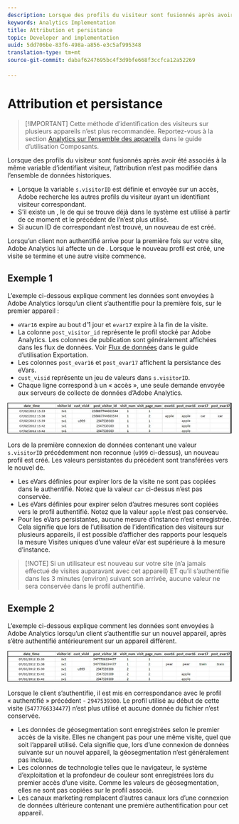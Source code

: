 ```yaml
---
description: Lorsque des profils du visiteur sont fusionnés après avoir été associés à la même variable d’identifiant visiteur, l’attribution n’est pas modifiée dans l’ensemble de données historiques.
keywords: Analytics Implementation
title: Attribution et persistance
topic: Developer and implementation
uuid: 5dd706be-83f6-498a-a856-e3c5af995348
translation-type: tm+mt
source-git-commit: dabaf6247695bc4f3d9bfe668f3ccfca12a52269

---
```



# Attribution et persistance

>[!IMPORTANT] Cette méthode d’identification des visiteurs sur plusieurs appareils n’est plus recommandée. Reportez-vous à la section [Analytics sur l’ensemble des appareils](/help/components/cda/cda-home.md) dans le guide d’utilisation Composants.

Lorsque des profils du visiteur sont fusionnés après avoir été associés à la même variable d’identifiant visiteur, l’attribution n’est pas modifiée dans l’ensemble de données historiques.

* Lorsque la variable `s.visitorID` est définie et envoyée sur un accès, Adobe recherche les autres profils du visiteur ayant un identifiant visiteur correspondant.
* S’il existe un , le  de qui se trouve déjà dans le système est utilisé à partir de ce moment et le précédent de l’n’est plus utilisé.
* Si aucun ID de correspondant n’est trouvé, un nouveau  de est créé.

Lorsqu’un client non authentifié arrive pour la première fois sur votre site, Adobe Analytics lui affecte un de . Lorsque le nouveau profil est créé, une visite se termine et une autre visite commence.

## Exemple 1

L’exemple ci-dessous explique comment les données sont envoyées à Adobe Analytics lorsqu’un client s’authentifie pour la première fois, sur le premier appareil :

* `eVar16` expire au bout d’1 jour et `evar17` expire à la fin de la visite.
* La colonne `post_visitor_id` représente le profil stocké par Adobe Analytics. Les colonnes de publication sont généralement affichées dans les flux de données. Voir [Flux de données](/help/export/analytics-data-feed/data-feed-overview.md) dans le guide d’utilisation Exportation.
* Les colonnes `post_evar16` et `post_evar17` affichent la persistance des eVars.
* `cust_visid` représente un jeu de valeurs dans `s.visitorID`.
* Chaque ligne correspond à un « accès », une seule demande envoyée aux serveurs de collecte de données d’Adobe Analytics.

![Exemple 1 sur plusieurs appareils](assets/xdevice_first.jpg)

Lors de la première connexion de données contenant une valeur `s.visitorID` précédemment non reconnue (`u999` ci-dessus), un nouveau profil est créé. Les valeurs persistantes du  précédent sont transférées vers le nouvel  de.

* Les eVars définies pour expirer lors de la visite ne sont pas copiées dans le  authentifié. Notez que la valeur `car` ci-dessus n’est pas conservée.
* Les eVars définies pour expirer selon d’autres mesures sont copiées vers le profil authentifié. Notez que la valeur `apple` n’est pas conservée.
* Pour les eVars persistantes, aucune mesure d’instance n’est enregistrée. Cela signifie que lors de l’utilisation de l’identification des visiteurs sur plusieurs appareils, il est possible d’afficher des rapports pour lesquels la mesure Visites uniques d’une valeur eVar est supérieure à la mesure d’instance.

>[!NOTE] Si un utilisateur est nouveau sur votre site (n’a jamais effectué de visites auparavant avec cet appareil) ET qu’il s’authentifie dans les 3 minutes (environ) suivant son arrivée, aucune valeur ne sera conservée dans le profil authentifié.

## Exemple 2

L’exemple ci-dessous explique comment les données sont envoyées à Adobe Analytics lorsqu’un client s’authentifie sur un nouvel appareil, après s’être authentifié antérieurement sur un appareil différent.

![Exemple 2 sur plusieurs appareils](assets/xdevice-subsequent.jpg)

Lorsque le client s’authentifie, il est mis en correspondance avec le profil « authentifié » précédent - `2947539300`. Le profil utilisé au début de cette visite (`5477766334477`) n’est plus utilisé et aucune donnée du fichier n’est conservée.

* Les données de géosegmentation sont enregistrées selon le premier accès de la visite. Elles ne changent pas pour une même visite, quel que soit l’appareil utilisé. Cela signifie que, lors d’une connexion de données suivante sur un nouvel appareil, la géosegmentation n’est généralement pas incluse.
* Les colonnes de technologie telles que le navigateur, le système d’exploitation et la profondeur de couleur sont enregistrées lors du premier accès d’une visite. Comme les valeurs de géosegmentation, elles ne sont pas copiées sur le profil associé.
* Les canaux marketing remplacent d’autres canaux lors d’une connexion de données ultérieure contenant une première authentification pour cet appareil.
